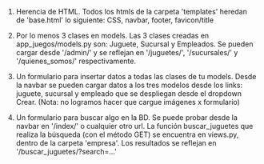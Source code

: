 1) Herencia de HTML. 
   Todos los htmls de la carpeta 'templates' heredan de 'base.html' lo siguiente:
   CSS, navbar, footer, favicon/title 
   
2) Por lo menos 3 clases en models.
   Las 3 clases creadas en app_juegos/models.py son: Juguete, Sucursal y Empleados. Se pueden cargar 
   desde '/admin/' y se reflejan en '/juguetes/', '/sucursales/' y '/quienes_somos/' respectivamente. 

3) Un formulario para insertar datos a todas las clases de tu models.
   Desde la navbar se pueden cargar datos a los tres modelos desde los links:
   juguete, sucursal y empleado que se despliegan desde el dropdown Crear. (Nota: no logramos hacer que cargue imágenes x formulario)

5) Un formulario para buscar algo en la BD.
   Se puede probar desde la navbar en '/index/' o cualquier otro url. La función buscar_juguetes que 
   realiza la búsqueda (con el método GET) se encuentra en views.py, dentro de la carpeta 'empresa'.
   Los resultados se reflejan en '/buscar_juguetes/?search=...'


